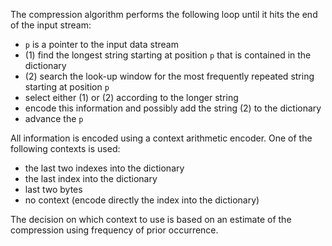 The compression algorithm performs the following loop until it hits the end of the input stream:

- `p` is a pointer to the input data stream
- (1) find the longest string starting at position `p` that is contained in the dictionary
- (2) search the look-up window for the most frequently repeated string starting at position `p`
- select either (1) or (2) according to the longer string
- encode this information and possibly add the string (2) to the dictionary
- advance the `p`

All information is encoded using a context arithmetic encoder.
One of the following contexts is used:

- the last two indexes into the dictionary
- the last index into the dictionary
- last two bytes
- no context (encode directly the index into the dictionary)

The decision on which context to use is based on an estimate of the compression using frequency of prior occurrence.

